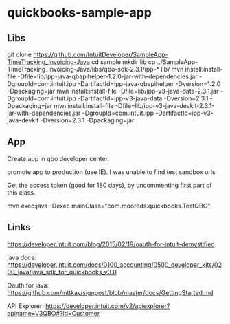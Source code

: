 # quickbooks-sample-app
  
  
## Libs

git clone https://github.com/IntuitDeveloper/SampleApp-TimeTracking_Invoicing-Java
cd sample
mkdir lib
cp ../SampleApp-TimeTracking_Invoicing-Java/libs/qbo-sdk-2.3.1/ipp-* lib/
mvn install:install-file -Dfile=lib/ipp-java-qbapihelper-1.2.0-jar-with-dependencies.jar -DgroupId=com.intuit.ipp -DartifactId=ipp-java-qbapihelper -Dversion=1.2.0 -Dpackaging=jar 
mvn install:install-file -Dfile=lib/ipp-v3-java-data-2.3.1.jar -DgroupId=com.intuit.ipp -DartifactId=ipp-v3-java-data -Dversion=2.3.1 -Dpackaging=jar 
mvn install:install-file -Dfile=lib/ipp-v3-java-devkit-2.3.1-jar-with-dependencies.jar -DgroupId=com.intuit.ipp -DartifactId=ipp-v3-java-devkit -Dversion=2.3.1 -Dpackaging=jar 

## App

Create app in qbo developer center.

promote app to production (use IE).  I was unable to find test sandbox urls

Get the access token (good for 180 days), by uncommenting first part of this class.

 mvn exec:java -Dexec.mainClass="com.mooreds.quickbooks.TestQBO"

## Links

https://developer.intuit.com/blog/2015/02/19/oauth-for-intuit-demystified

java docs: https://developer.intuit.com/docs/0100_accounting/0500_developer_kits/0200_java/java_sdk_for_quickbooks_v3.0

Oauth for java: https://github.com/mttkay/signpost/blob/master/docs/GettingStarted.md

API Explorer: https://developer.intuit.com/v2/apiexplorer?apiname=V3QBO#?id=Customer
